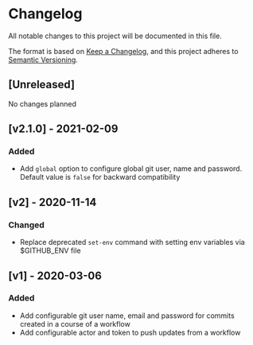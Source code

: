 # Changelog
All notable changes to this project will be documented in this file.

The format is based on [Keep a Changelog](https://keepachangelog.com/en/1.0.0/),
and this project adheres to [Semantic Versioning](https://semver.org/spec/v2.0.0.html).

## [Unreleased]
No changes planned

## [v2.1.0] - 2021-02-09
### Added
- Add `global` option to configure global git user, name and password.
  Default value is `false` for backward compatibility

## [v2] - 2020-11-14
### Changed
- Replace deprecated `set-env` command with setting env variables via $GITHUB_ENV file

## [v1] - 2020-03-06
### Added
- Add configurable git user name, email and password for commits created in a course of a workflow
- Add configurable actor and token to push updates from a workflow
